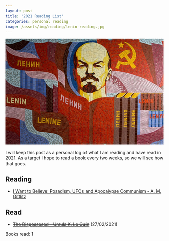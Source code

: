 ```yaml
---
layout: post
title: '2021 Reading List'
categories: personal reading
image: /assets/img/reading/lenin-reading.jpg
---
```

![Mosaic of Lenin surrounded by books](/assets/img/reading/lenin-reading.jpg)

I will keep this post as a personal log of what I am reading and have read in 2021. As a target I hope to read a book every two weeks, so we will see how that goes.

## Reading

* [I Want to Believe: Posadism, UFOs and Apocalypse Communism - A. M. Gittlitz](https://en.wikipedia.org/wiki/The_Dispossessed)

## Read

* ~~[The Dispossesed - Ursula K. Le Guin](https://www.plutobooks.com/9781786806208/i-want-to-believe/)~~ (27/02/2021)

Books read: 1